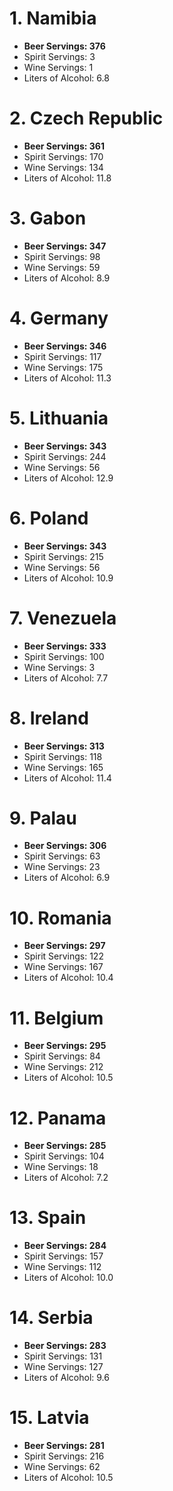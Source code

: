 # 1. Namibia 

* **Beer Servings: 376**
 * Spirit Servings: 3
 * Wine Servings: 1
 * Liters of Alcohol: 6.8
 # 2. Czech Republic 

* **Beer Servings: 361**
 * Spirit Servings: 170
 * Wine Servings: 134
 * Liters of Alcohol: 11.8
 # 3. Gabon 

* **Beer Servings: 347**
 * Spirit Servings: 98
 * Wine Servings: 59
 * Liters of Alcohol: 8.9
 # 4. Germany 

* **Beer Servings: 346**
 * Spirit Servings: 117
 * Wine Servings: 175
 * Liters of Alcohol: 11.3
 # 5. Lithuania 

* **Beer Servings: 343**
 * Spirit Servings: 244
 * Wine Servings: 56
 * Liters of Alcohol: 12.9
 # 6. Poland 

* **Beer Servings: 343**
 * Spirit Servings: 215
 * Wine Servings: 56
 * Liters of Alcohol: 10.9
 # 7. Venezuela 

* **Beer Servings: 333**
 * Spirit Servings: 100
 * Wine Servings: 3
 * Liters of Alcohol: 7.7
 # 8. Ireland 

* **Beer Servings: 313**
 * Spirit Servings: 118
 * Wine Servings: 165
 * Liters of Alcohol: 11.4
 # 9. Palau 

* **Beer Servings: 306**
 * Spirit Servings: 63
 * Wine Servings: 23
 * Liters of Alcohol: 6.9
 # 10. Romania 

* **Beer Servings: 297**
 * Spirit Servings: 122
 * Wine Servings: 167
 * Liters of Alcohol: 10.4
 # 11. Belgium 

* **Beer Servings: 295**
 * Spirit Servings: 84
 * Wine Servings: 212
 * Liters of Alcohol: 10.5
 # 12. Panama 

* **Beer Servings: 285**
 * Spirit Servings: 104
 * Wine Servings: 18
 * Liters of Alcohol: 7.2
 # 13. Spain 

* **Beer Servings: 284**
 * Spirit Servings: 157
 * Wine Servings: 112
 * Liters of Alcohol: 10.0
 # 14. Serbia 

* **Beer Servings: 283**
 * Spirit Servings: 131
 * Wine Servings: 127
 * Liters of Alcohol: 9.6
 # 15. Latvia 

* **Beer Servings: 281**
 * Spirit Servings: 216
 * Wine Servings: 62
 * Liters of Alcohol: 10.5
 